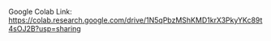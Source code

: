 Google Colab Link: https://colab.research.google.com/drive/1N5qPbzMShKMD1krX3PkyYKc89t4sOJ2B?usp=sharing
